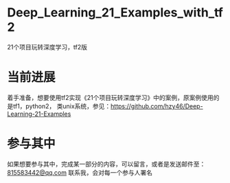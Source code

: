 # Deep_Learning_21_Examples_with_tf2
21个项目玩转深度学习，tf2版

# 当前进展
着手准备，想要使用tf2实现《21个项目玩转深度学习》中的案例，原案例使用的是tf1，python2， 类unix系统，参见：https://github.com/hzy46/Deep-Learning-21-Examples

# 参与其中
如果想要参与其中，完成某一部分的内容，可以留言，或者是发送邮件至：815583442@qq.com 联系我，会对每一个参与人署名
